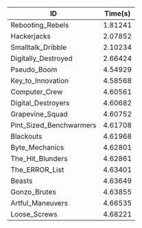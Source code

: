 |ID|Time(s)|
|-|-|
|Rebooting_Rebels|1.81241|
|Hackerjacks|2.07852|
|Smalltalk_Dribble|2.10234|
|Digitally_Destroyed|2.66424|
|Pseudo_Boom|4.54929|
|Key_to_Innovation|4.58568|
|Computer_Crew|4.60561|
|Digital_Destroyers|4.60682|
|Grapevine_Squad|4.60752|
|Pint_Sized_Benchwarmers|4.61708|
|Blackouts|4.61968|
|Byte_Mechanics|4.62801|
|The_Hit_Blunders|4.62861|
|The_ERROR_List|4.63401|
|Beasts|4.63649|
|Gonzo_Brutes|4.63855|
|Artful_Maneuvers|4.66535|
|Loose_Screws|4.68221|
